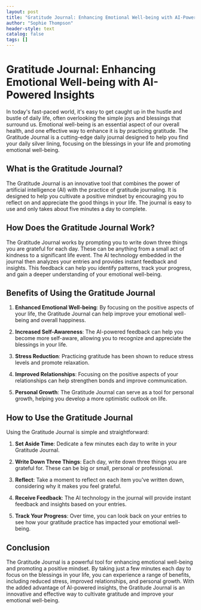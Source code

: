 ```yaml
---
layout: post
title: "Gratitude Journal: Enhancing Emotional Well-being with AI-Powered Insights"
author: "Sophie Thompson"
header-style: text
catalog: false
tags: []
---
```


# Gratitude Journal: Enhancing Emotional Well-being with AI-Powered Insights

In today's fast-paced world, it's easy to get caught up in the hustle and bustle of daily life, often overlooking the simple joys and blessings that surround us. Emotional well-being is an essential aspect of our overall health, and one effective way to enhance it is by practicing gratitude. The Gratitude Journal is a cutting-edge daily journal designed to help you find your daily silver lining, focusing on the blessings in your life and promoting emotional well-being.

## What is the Gratitude Journal?

The Gratitude Journal is an innovative tool that combines the power of artificial intelligence (AI) with the practice of gratitude journaling. It is designed to help you cultivate a positive mindset by encouraging you to reflect on and appreciate the good things in your life. The journal is easy to use and only takes about five minutes a day to complete.

## How Does the Gratitude Journal Work?

The Gratitude Journal works by prompting you to write down three things you are grateful for each day. These can be anything from a small act of kindness to a significant life event. The AI technology embedded in the journal then analyzes your entries and provides instant feedback and insights. This feedback can help you identify patterns, track your progress, and gain a deeper understanding of your emotional well-being.

## Benefits of Using the Gratitude Journal

1. **Enhanced Emotional Well-being**: By focusing on the positive aspects of your life, the Gratitude Journal can help improve your emotional well-being and overall happiness.

2. **Increased Self-Awareness**: The AI-powered feedback can help you become more self-aware, allowing you to recognize and appreciate the blessings in your life.

3. **Stress Reduction**: Practicing gratitude has been shown to reduce stress levels and promote relaxation.

4. **Improved Relationships**: Focusing on the positive aspects of your relationships can help strengthen bonds and improve communication.

5. **Personal Growth**: The Gratitude Journal can serve as a tool for personal growth, helping you develop a more optimistic outlook on life.

## How to Use the Gratitude Journal

Using the Gratitude Journal is simple and straightforward:

1. **Set Aside Time**: Dedicate a few minutes each day to write in your Gratitude Journal.

2. **Write Down Three Things**: Each day, write down three things you are grateful for. These can be big or small, personal or professional.

3. **Reflect**: Take a moment to reflect on each item you've written down, considering why it makes you feel grateful.

4. **Receive Feedback**: The AI technology in the journal will provide instant feedback and insights based on your entries.

5. **Track Your Progress**: Over time, you can look back on your entries to see how your gratitude practice has impacted your emotional well-being.

## Conclusion

The Gratitude Journal is a powerful tool for enhancing emotional well-being and promoting a positive mindset. By taking just a few minutes each day to focus on the blessings in your life, you can experience a range of benefits, including reduced stress, improved relationships, and personal growth. With the added advantage of AI-powered insights, the Gratitude Journal is an innovative and effective way to cultivate gratitude and improve your emotional well-being.